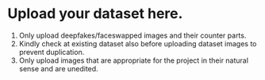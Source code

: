 # Upload your dataset here.
1. Only upload deepfakes/faceswapped images and their counter parts.
2. Kindly check at existing dataset also before uploading dataset images to prevent duplication.
3. Only upload images that are appropriate for the project in their natural sense and are unedited.
